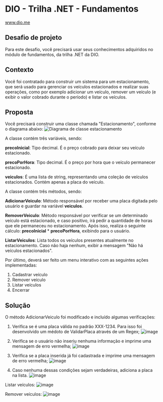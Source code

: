 # DIO - Trilha .NET - Fundamentos
www.dio.me

## Desafio de projeto
Para este desafio, você precisará usar seus conhecimentos adquiridos no módulo de fundamentos, da trilha .NET da DIO.

## Contexto
Você foi contratado para construir um sistema para um estacionamento, que será usado para gerenciar os veículos estacionados e realizar suas operações, como por exemplo adicionar um veículo, remover um veículo (e exibir o valor cobrado durante o período) e listar os veículos.

## Proposta
Você precisará construir uma classe chamada "Estacionamento", conforme o diagrama abaixo:
![Diagrama de classe estacionamento](diagrama_classe_estacionamento.png)

A classe contém três variáveis, sendo:

**precoInicial**: Tipo decimal. É o preço cobrado para deixar seu veículo estacionado.

**precoPorHora**: Tipo decimal. É o preço por hora que o veículo permanecer estacionado.

**veiculos**: É uma lista de string, representando uma coleção de veículos estacionados. Contém apenas a placa do veículo.

A classe contém três métodos, sendo:

**AdicionarVeiculo**: Método responsável por receber uma placa digitada pelo usuário e guardar na variável **veiculos**.

**RemoverVeiculo**: Método responsável por verificar se um determinado veículo está estacionado, e caso positivo, irá pedir a quantidade de horas que ele permaneceu no estacionamento. Após isso, realiza o seguinte cálculo: **precoInicial** * **precoPorHora**, exibindo para o usuário.

**ListarVeiculos**: Lista todos os veículos presentes atualmente no estacionamento. Caso não haja nenhum, exibir a mensagem "Não há veículos estacionados".

Por último, deverá ser feito um menu interativo com as seguintes ações implementadas:
1. Cadastrar veículo
2. Remover veículo
3. Listar veículos
4. Encerrar


## Solução
O método AdicionarVeiculo foi modificado e incluído algumas verificações:
1. Verifica se é uma placa válida no padrão XXX-1234. Para isso foi desenvolvido um médoto de ValidarPlaca através de um Regex;
![image](https://github.com/iagovcavalcanti/trilha-net-fundamentos-desafio/assets/149210815/1f7a3f73-f231-41c4-bec4-f6a5d86c1f4b)

2. Verifica se o usuário não inseriu nenhuma informação e imprime uma mensagem de erro vermelha;
![image](https://github.com/iagovcavalcanti/trilha-net-fundamentos-desafio/assets/149210815/9b054f72-1ef2-443a-bc02-ad09e4ea7a2c)

3. Verifica se a placa inserida já foi cadastrada e imprime uma mensagem de erro vermelha;
![image](https://github.com/iagovcavalcanti/trilha-net-fundamentos-desafio/assets/149210815/f4b1734e-61d7-45db-b145-a42f3fd7b820)

4. Caso nenhuma dessas condições sejam verdadeiras, adiciona a placa na lista.
![image](https://github.com/iagovcavalcanti/trilha-net-fundamentos-desafio/assets/149210815/acf7ce57-5ef5-4678-92f5-88167d7b64a8)

Listar veículos:
![image](https://github.com/iagovcavalcanti/trilha-net-fundamentos-desafio/assets/149210815/6c144361-a3d3-4352-b48a-b37b7f5d4adc)

Remover veículos:
![image](https://github.com/iagovcavalcanti/trilha-net-fundamentos-desafio/assets/149210815/fffb13a5-f488-408a-9f1f-3b904db67c97)





